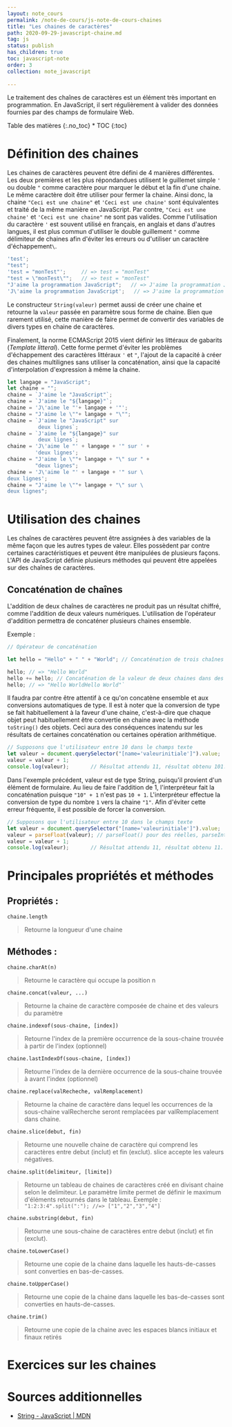 ```yaml
---
layout: note_cours
permalink: /note-de-cours/js-note-de-cours-chaines
title: "Les chaines de caractères"
path: 2020-09-29-javascript-chaine.md
tag: js
status: publish
has_children: true
toc: javascript-note
order: 3
collection: note_javascript
   
---
```

Le traitement des chaînes de caractères est un élément très important en programmation. En JavaScript, il sert régulièrement à valider des données fournies par des champs de formulaire Web.

<div class="toc" markdown="1">
<span class="gamma">Table des matières</span>
{:.no_toc}
* TOC
{:toc}
</div>

# Définition des chaines
Les chaines de caractères peuvent être défini de 4 manières différentes. Les deux premières et les plus répondandues utilisent le guillemet simple `'` ou double `"` comme caractère pour marquer le début et la fin d'une chaine. Le même caractère doit être utiliser pour fermer la chaine. Ainsi donc, la chaine `"Ceci est une chaine"` et `'Ceci est une chaine'` sont équivalentes et traité de la même manière en JavaScript. Par contre, `"Ceci est une chaine'` et `'Ceci est une chaine"` ne sont pas valides. Comme l'utilisation du caractère `'` est souvent utilisé en français, en anglais et dans d'autres langues, il est plus commun d'utiliser le double guillement `"` comme délimiteur de chaines afin d'éviter les erreurs ou d'utiliser un caractère d'échappement`\`.

```js
'test';
"test";
'test = "monTest"';     // => test = "monTest"
"test = \"monTest\"";   // => test = "monTest"
"J'aime la programmation JavaScript";   // => J'aime la programmation JavaScript
'J\'aime la programmation JavaScript';   // => J'aime la programmation JavaScript
```

Le constructeur `String(valeur)` permet aussi de créer une chaine et retourne la `valeur` passée en paramètre sous forme de chaine. Bien que rarement utilisé, cette manière de faire permet de convertir des variables de divers types en chaine de caractères. 

Finalement, la norme ECMAScript 2015 vient définir les littéraux de gabarits (*Template litteral*). Cette forme permet d'éviter les problèmes d'échappement des caractères littéraux `'` et `"`, l'ajout de la capacité à créer des chaines multilignes sans utiliser la concaténation, ainsi que la capacité d'interpolation d'expression à même la chaine. 
```js
let langage = "JavaScript";
let chaine = "";
chaine = `J'aime le "JavaScript"`;
chaine = `J'aime le "${langage}"`;
chaine = 'J\'aime le "'+ langage + '"';
chaine = "J'aime le \""+ langage + "\"";
chaine = `J'aime le "JavaScript" sur 
          deux lignes`;
chaine = `J'aime le "${langage}" sur 
          deux lignes`;
chaine = 'J\'aime le "' + langage + '" sur ' +
         'deux lignes';
chaine = "J'aime le \""+ langage + "\" sur " +
         "deux lignes";
chaine = 'J\'aime le "' + langage + '" sur \
deux lignes';
chaine = "J'aime le \""+ langage + "\" sur \
deux lignes";
```

# Utilisation des chaines
Les chaînes de caractères peuvent être assignées à des variables de la même façon que les autres types de valeur. Elles possèdent par contre certaines caractéristiques et peuvent être manipulées de plusieurs façons. L'API de JavaScript définie plusieurs méthodes qui peuvent être appelées sur des chaînes de caractères.

## Concaténation de chaînes
L'addition de deux chaînes de caractères ne produit pas un résultat chiffré, comme l'addition de deux valeurs numériques. L'utilisation de l'opérateur d'addition permettra de concaténer plusieurs chaines ensemble.

Exemple :
```js
// Opérateur de concaténation

let hello = "Hello" + " " + "World"; // Concaténation de trois chaînes

hello; // => "Hello World"
hello += hello; // Concaténation de la valeur de deux chaines dans des variables
hello; // => "Hello WorldHello World"`
```
Il faudra par contre être attentif à ce qu'on concatène ensemble et aux conversions automatiques de type. Il est à noter que la conversion de type se fait habituellement à la faveur d'une chaine, c'est-à-dire que chaque objet peut habituellement être convertie en chaine avec la méthode `toString()` des objets. Ceci aura des conséquences inatendu sur les résultats de certaines concaténation ou certaines opération arithmétique.
```js
// Supposons que l'utilisateur entre 10 dans le champs texte
let valeur = document.querySelector("[name='valeurinitiale']").value;  
valeur = valeur + 1;    
console.log(valeur);       // Résultat attendu 11, résultat obtenu 101.
```
Dans l'exemple précédent, valeur est de type String, puisqu'il provient d'un élément de formulaire. Au lieu de faire l'addition de 1, l'interpréteur fait la concaténation puisque `"10" + 1` n'est pas `10 + 1`. L'interpréteur effectue la conversion de type du nombre `1` vers la chaine `"1"`. Afin d'éviter cette erreur fréquente, il est possible de forcer la conversion. 
```js
// Supposons que l'utilisateur entre 10 dans le champs texte
let valeur = document.querySelector("[name='valeurinitiale']").value;  
valeur = parseFloat(valeur); // parseFloat() pour des réelles, parseInt() pour forcer une conversion vers un entier.
valeur = valeur + 1;    
console.log(valeur);       // Résultat attendu 11, résultat obtenu 11.
```



# Principales propriétés et méthodes

## Propriétés :
`chaine.length`
> Retourne la longueur d'une chaine

## Méthodes :
`chaine.charAt(n)`
> Retourne le caractère qui occupe la position n

`chaine.concat(valeur, ...)`
> Retourne la chaine de caractère composée de chaine et des valeurs du paramètre

`chaine.indexof(sous-chaine, [index])`
> Retourne l'index de la première occurrence de la sous-chaine trouvée à partir de l'index (optionnel)

`chaine.lastIndexOf(sous-chaine, [index])`
> Retourne l'index de la dernière occurrence de la sous-chaine trouvée à avant l'index (optionnel)

`chaine.replace(valRecheche, valRemplacement)`
> Retourne la chaine de caractère dans lequel les occurrences de la sous-chaine valRecherche seront remplacées par valRemplacement dans chaine.

`chaine.slice(debut, fin)`
> Retourne une nouvelle chaine de caractère qui comprend les caractères entre debut (inclut) et fin (exclut). slice accepte les valeurs négatives.

`chaine.split(delimiteur, [limite])`
> Retourne un tableau de chaines de caractères créé en divisant chaine selon le delimiteur. Le paramètre limite permet de définir le maximum d'éléments retournés dans le tableau.
Exemple :
`"1:2:3:4".split(":"); //=> ["1","2","3","4"]`

`chaine.substring(debut, fin)`
> Retourne une sous-chaine de caractères entre debut (inclut) et fin (exclut).

`chaine.toLowerCase()`
> Retourne une copie de la chaine dans laquelle les hauts-de-casses sont converties en bas-de-casses.

`chaine.toUpperCase()`
> Retourne une copie de la chaine dans laquelle les bas-de-casses sont converties en hauts-de-casses.

`chaine.trim()`
> Retourne une copie de la chaine avec les espaces blancs initiaux et finaux retirés



# Exercices sur les chaines



# Sources additionnelles
* [String \- JavaScript \| MDN](https://developer.mozilla.org/fr/docs/Web/JavaScript/Reference/Objets_globaux/String)



